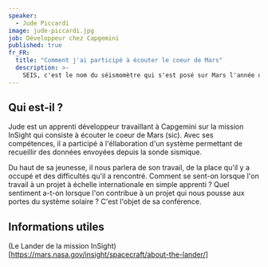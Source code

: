 ```yaml
---
speaker:
  - Jude Piccardi
image: jude-piccardi.jpg
job: Développeur chez Capgemini
published: true
fr_FR:
  title: "Comment j'ai participé à écouter le coeur de Mars"
  description: >-
    SEIS, c'est le nom du séismomètre qui s'est posé sur Mars l'année dernière. Retour d'expérience d'un apprenti développeur qui a travaillé sur la mission spatiale InSight.
---
```


## Qui est-il ?

Jude est un apprenti développeur travaillant à Capgemini sur la mission InSight qui consiste à écouter le coeur de Mars (sic). Avec ses compétences, il a participé à l'éllaboration d'un système permettant de recueillir des données envoyées depuis la sonde sismique. 

Du haut de sa jeunesse, il nous parlera de son travail, de la place qu'il y a occupé et des difficultés qu'il a rencontré. Comment se sent-on lorsque l'on travail à un projet à échelle internationale en simple apprenti ? Quel sentiment a-t-on lorsque l'on contribue à un projet qui nous pousse aux portes du système solaire ? C'est l'objet de sa conférence.

## Informations utiles

(Le Lander de la mission InSight)[https://mars.nasa.gov/insight/spacecraft/about-the-lander/]